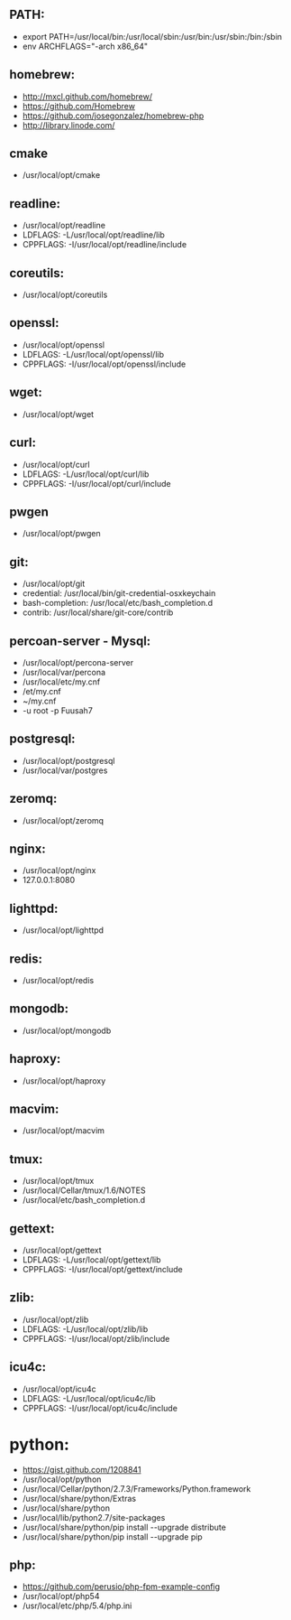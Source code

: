 ## PATH:
  * export PATH=/usr/local/bin:/usr/local/sbin:/usr/bin:/usr/sbin:/bin:/sbin
  * env ARCHFLAGS="-arch x86_64"

## homebrew:
  * http://mxcl.github.com/homebrew/
  * https://github.com/Homebrew
  * https://github.com/josegonzalez/homebrew-php
  * http://library.linode.com/

## cmake
  * /usr/local/opt/cmake

## readline:
  * /usr/local/opt/readline
  * LDFLAGS:  -L/usr/local/opt/readline/lib
  * CPPFLAGS: -I/usr/local/opt/readline/include

## coreutils:
  * /usr/local/opt/coreutils

## openssl:
  * /usr/local/opt/openssl
  * LDFLAGS:  -L/usr/local/opt/openssl/lib
  * CPPFLAGS: -I/usr/local/opt/openssl/include

## wget:
  * /usr/local/opt/wget

## curl:
  * /usr/local/opt/curl
  * LDFLAGS:  -L/usr/local/opt/curl/lib
  * CPPFLAGS: -I/usr/local/opt/curl/include

## pwgen
  * /usr/local/opt/pwgen

## git:
  * /usr/local/opt/git
  * credential: /usr/local/bin/git-credential-osxkeychain
  * bash-completion: /usr/local/etc/bash_completion.d
  * contrib: /usr/local/share/git-core/contrib

## percoan-server - Mysql:
  * /usr/local/opt/percona-server
  * /usr/local/var/percona
  * /usr/local/etc/my.cnf
  * /et/my.cnf
  * ~/my.cnf
  * -u root -p Fuusah7

## postgresql:
  * /usr/local/opt/postgresql
  * /usr/local/var/postgres

## zeromq:
  * /usr/local/opt/zeromq

## nginx:
  * /usr/local/opt/nginx
  * 127.0.0.1:8080

## lighttpd:
  * /usr/local/opt/lighttpd

## redis:
  * /usr/local/opt/redis

## mongodb:
  * /usr/local/opt/mongodb

## haproxy:
  * /usr/local/opt/haproxy

## macvim:
  * /usr/local/opt/macvim

## tmux:
  * /usr/local/opt/tmux
  * /usr/local/Cellar/tmux/1.6/NOTES
  * /usr/local/etc/bash_completion.d

## gettext:
  * /usr/local/opt/gettext
  * LDFLAGS:  -L/usr/local/opt/gettext/lib
  * CPPFLAGS: -I/usr/local/opt/gettext/include

## zlib:
  * /usr/local/opt/zlib
  * LDFLAGS:  -L/usr/local/opt/zlib/lib
  * CPPFLAGS: -I/usr/local/opt/zlib/include

## icu4c:
  * /usr/local/opt/icu4c
  * LDFLAGS:  -L/usr/local/opt/icu4c/lib
  * CPPFLAGS: -I/usr/local/opt/icu4c/include

# python:
  * https://gist.github.com/1208841
  * /usr/local/opt/python
  * /usr/local/Cellar/python/2.7.3/Frameworks/Python.framework
  * /usr/local/share/python/Extras
  * /usr/local/share/python
  * /usr/local/lib/python2.7/site-packages
  * /usr/local/share/python/pip install --upgrade distribute
  * /usr/local/share/python/pip install --upgrade pip

## php:
  * https://github.com/perusio/php-fpm-example-config
  * /usr/local/opt/php54
  * /usr/local/etc/php/5.4/php.ini
